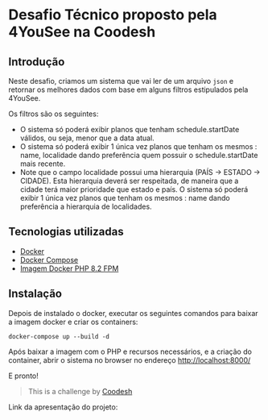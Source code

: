 # Desafio Técnico proposto pela 4YouSee na Coodesh

## Introdução

Neste desafio, criamos um sistema que vai ler de um arquivo `json` e retornar os melhores dados
com base em alguns filtros estipulados pela 4YouSee. 

Os filtros são os seguintes:

- O sistema só poderá exibir planos que tenham schedule.startDate válidos, ou seja, menor que a data atual.
- O sistema só poderá exibir 1 única vez planos que tenham os mesmos : name, localidade dando preferência quem possuir o schedule.startDate mais recente.
- Note que o campo localidade possui uma hierarquia (PAÍS -> ESTADO -> CIDADE). Esta hierarquia deverá ser respeitada, de maneira que a cidade terá maior prioridade que estado e  país. O sistema só poderá exibir 1 única vez planos que tenham os mesmos : name  dando preferência a hierarquia de localidades.


## Tecnologias utilizadas


- [Docker](https://www.docker.com)
- [Docker Compose](https://docs.docker.com/compose/install/)
- [Imagem Docker PHP 8.2 FPM](https://hub.docker.com/_/php/)


## Instalação

Depois de instalado o docker, executar os seguintes comandos para baixar a imagem docker e criar os containers:

```
docker-compose up --build -d
```

Após baixar a imagem com o PHP e recursos necessários, e a criação do container, abrir o sistema no browser no endereço [http://localhost:8000/](http://localhost:8000/)
 
E pronto!

>  This is a challenge by [Coodesh](https://coodesh.com/) 


Link da apresentação do projeto:


